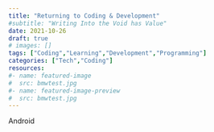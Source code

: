 ```yaml
---
title: "Returning to Coding & Development"
#subtitle: "Writing Into the Void has Value"
date: 2021-10-26
draft: true
# images: []
tags: ["Coding","Learning","Development","Programming"]
categories: ["Tech","Coding"]
resources:
#- name: featured-image
#  src: bmwtest.jpg
#- name: featured-image-preview
#  src: bmwtest.jpg
---
```


Android

<!--more-->

